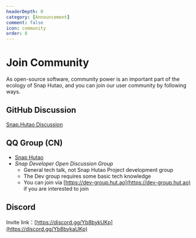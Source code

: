```yaml
---
headerDepth: 0
category: [Announcement]
comment: false
icon: community
order: 8
---
```


# Join Community

As open-source software, community power is an important part of the ecology of Snap Hutao, and you can join our user community by following ways.

<!-- @include: star-request.md -->

## GitHub Discussion

[Snap.Hutao Discussion](https://github.com/DGP-Studio/Snap.Hutao/discussions)

## QQ Group (CN)

- [Snap Hutao](https://go.hut.ao/qun1)
- _Snap Developer Open Discussion Group_
  - General tech talk, not Snap Hutao Project development group
  - The Dev group requires some basic tech knowledge
  - You can join via [https://dev-group.hut.ao](https://dev-group.hut.ao) if you are interested to join

## Discord

Invite link：[https://discord.gg/Yb8bykUKp](https://discord.gg/Yb8bykaUKp)
